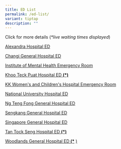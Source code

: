 ```yaml
---
title: ED List
permalink: /ed-list/
variant: tiptap
description: ""
---
```

<p>Click for more details (<em>*live waiting times displayed</em>)</p>
<p></p>
<p><a href="https://www.ah.com.sg/our-services/urgent-care-centre-wait-times" rel="noopener nofollow" target="_blank">Alexandra Hospital ED</a>
</p>
<p><a href="https://www.cgh.com.sg/clinic-visit/visiting-the-ed" rel="noopener nofollow" target="_blank">Changi General Hospital ED</a>
</p>
<p><a href="https://www.imh.com.sg/Clinical-Services/Pages/Emergency-Services.aspx" rel="noopener nofollow" target="_blank">Institute of Mental Health Emergency Room</a>
</p>
<p><a href="https://www.ktph.com.sg/i-want-to/visit-A-and-E" rel="noopener nofollow" target="_blank">Khoo Teck Puat Hospital ED </a><strong><a href="https://www.ktph.com.sg/i-want-to/visit-A-and-E" rel="noopener nofollow" target="_blank">(*)</a></strong>
</p>
<p><a href="https://www.kkh.com.sg/clinic-visit/emergency-care" rel="noopener nofollow" target="_blank">KK Women's and Children's Hospital Emergency Room</a>
</p>
<p><a href="https://www.nuh.com.sg/care-at-nuh/services/emergency-medicine/wait-times-at-the-emergency-department" rel="noopener nofollow" target="_blank">National University Hospital ED</a>
</p>
<p><a href="https://www.ntfgh.com.sg/for-patients-and-visitors/emergency-department-wait-times" rel="noopener nofollow" target="_blank">Ng Teng Fong General Hospital ED</a>
</p>
<p><a href="https://www.skh.com.sg/our-specialties/emergency-medicine" rel="noopener nofollow" target="_blank">Sengkang General Hospital ED</a>
</p>
<p><a href="https://www.sgh.com.sg/our-specialties/emergency-medicine/atemergencydept" rel="noopener nofollow" target="_blank">Singapore General Hospital ED</a>
</p>
<p><a href="https://www.ttsh.com.sg/Patients-and-Visitors/Medical-Services/Emergency/Pages/Emergency%20Medicine.aspx" rel="noopener nofollow" target="_blank">Tan Tock Seng Hospital ED </a><strong><a href="https://www.ttsh.com.sg/Patients-and-Visitors/Medical-Services/Emergency/Pages/Emergency%20Medicine.aspx" rel="noopener nofollow" target="_blank">(*)</a></strong>
</p>
<p><a href="https://www.wh.com.sg/for-patients-visitors/your-emergency-visit" rel="noopener nofollow" target="_blank">Woodlands General Hospital ED</a><strong><a href="https://www.wh.com.sg/for-patients-visitors/your-emergency-visit" rel="noopener nofollow" target="_blank"> (*</a></strong>
<a href="https://www.wh.com.sg/for-patients-visitors/your-emergency-visit" rel="noopener nofollow" target="_blank">)</a>
</p>
<p></p>
<p></p>
<p></p>
